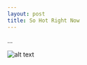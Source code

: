 ```yaml
---
layout: post
title: So Hot Right Now
---
```

...  

![alt text](https://raw.githubusercontent.com/rachel1792/jekyll-now/master/images/crossword.PNG "The only Friday puzzle I've ever solved without cheating.")  

